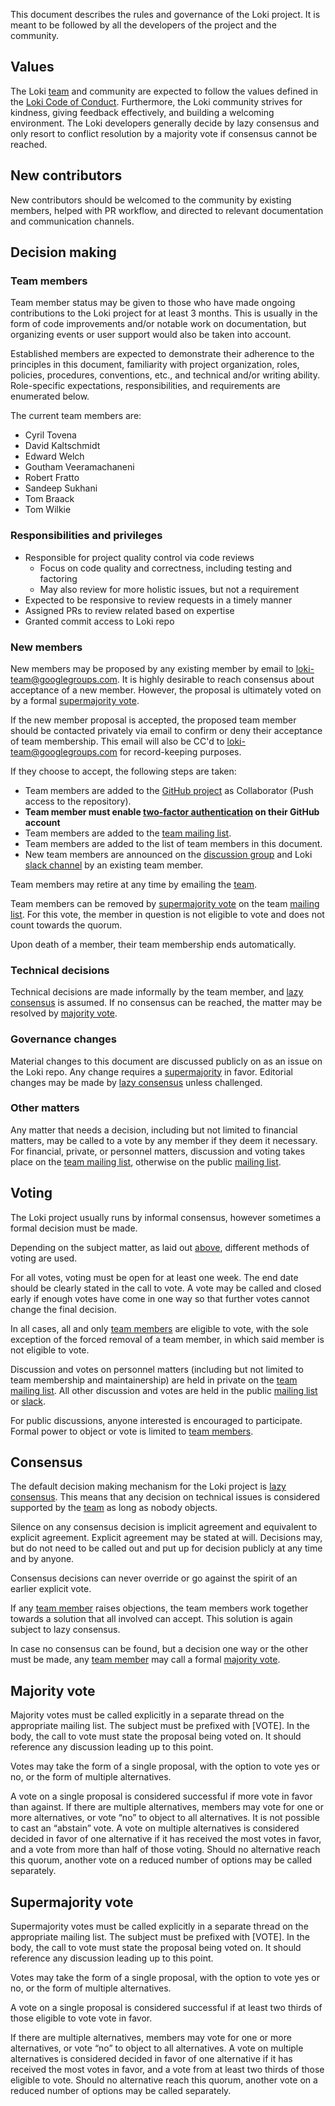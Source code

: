 This document describes the rules and governance of the Loki project. It is meant to be followed by all the developers of the project and the community.

## Values

The Loki [team](#team-members) and community are expected to follow the values defined in the [Loki Code of Conduct](https://github.com/grafana/loki/blob/master/CODE_OF_CONDUCT.md). Furthermore, the Loki community strives for kindness, giving feedback effectively, and building a welcoming environment. The Loki developers generally decide by lazy consensus and only resort to conflict resolution by a majority vote if consensus cannot be reached.

## New contributors

New contributors should be welcomed to the community by existing members, helped with PR workflow, and directed to relevant documentation and communication channels.

## Decision making

### Team members

Team member status may be given to those who have made ongoing contributions to the Loki project for at least 3 months. This is usually in the form of code improvements and/or notable work on documentation, but organizing events or user support would also be taken into account.

Established members are expected to demonstrate their adherence to the principles in this document, familiarity with project organization, roles, policies, procedures, conventions, etc., and technical and/or writing ability. Role-specific expectations, responsibilities, and requirements are enumerated below.

The current team members are:

- Cyril Tovena
- David Kaltschmidt
- Edward Welch
- Goutham Veeramachaneni
- Robert Fratto
- Sandeep Sukhani
- Tom Braack
- Tom Wilkie

### Responsibilities and privileges

- Responsible for project quality control via code reviews
  - Focus on code quality and correctness, including testing and factoring
  - May also review for more holistic issues, but not a requirement
- Expected to be responsive to review requests in a timely manner
- Assigned PRs to review related based on expertise
- Granted commit access to Loki repo

### New members

New members may be proposed by any existing member by email to loki-team@googlegroups.com. It is highly desirable to reach consensus about acceptance of a new member. However, the proposal is ultimately voted on by a formal [supermajority vote](#supermajority-vote).

If the new member proposal is accepted, the proposed team member should be contacted privately via email to confirm or deny their acceptance of team membership. This email will also be CC'd to loki-team@googlegroups.com for record-keeping purposes.

If they choose to accept, the following steps are taken:

- Team members are added to the [GitHub project](https://github.com/grafana/loki) as Collaborator (Push access to the repository).
- **Team member must enable [two-factor authentication](https://help.github.com/articles/about-two-factor-authentication) on their GitHub account**
- Team members are added to the [team mailing list](mailto:loki-team@googlegroups.com).
- Team members are added to the list of team members in this document.
- New team members are announced on the [discussion group](https://groups.google.com/forum/#!forum/lokiproject) and Loki [slack channel](https://grafana.slack.com/messages/CEPJRLQNL) by an existing team member.

Team members may retire at any time by emailing the [team](mailto:loki-team@googlegroups.com).

Team members can be removed by [supermajority vote](#supermajority-vote) on the team [mailing list](mailto:loki-team@googlegroups.com). For this vote, the member in question is not eligible to vote and does not count towards the quorum.

Upon death of a member, their team membership ends automatically.

### Technical decisions

Technical decisions are made informally by the team member, and [lazy consensus](#consensus) is assumed. If no consensus can be reached, the matter may be resolved by [majority vote](#majority-vote).

### Governance changes

Material changes to this document are discussed publicly on as an issue on the Loki repo. Any change requires a [supermajority](#supermajority-vote) in favor. Editorial changes may be made by [lazy consensus](#consensus) unless challenged.

### Other matters

Any matter that needs a decision, including but not limited to financial matters, may be called to a vote by any member if they deem it necessary. For financial, private, or personnel matters, discussion and voting takes place on the [team mailing list](mailto:loki-team@googlegroups.com), otherwise on the public [mailing list](https://groups.google.com/forum/#!forum/lokiproject).

## Voting

The Loki project usually runs by informal consensus, however sometimes a formal decision must be made.

Depending on the subject matter, as laid out [above](#decision-making), different methods of voting are used.

For all votes, voting must be open for at least one week. The end date should be clearly stated in the call to vote. A vote may be called and closed early if enough votes have come in one way so that further votes cannot change the final decision.

In all cases, all and only [team members](#team-members) are eligible to vote, with the sole exception of the forced removal of a team member, in which said member is not eligible to vote.

Discussion and votes on personnel matters (including but not limited to team membership and maintainership) are held in private on the [team mailing list](mailto:loki-team@googlegroups.com). All other discussion and votes are held in the public [mailing list](https://groups.google.com/forum/#!forum/lokiproject) or [slack](https://grafana.slack.com/messages/CEPJRLQNL).

For public discussions, anyone interested is encouraged to participate. Formal power to object or vote is limited to [team members](#team-members).

## Consensus

The default decision making mechanism for the Loki project is [lazy consensus](https://couchdb.apache.org/bylaws.html#lazy). This means that any decision on technical issues is considered supported by the [team](#team-members) as long as nobody objects.

Silence on any consensus decision is implicit agreement and equivalent to explicit agreement. Explicit agreement may be stated at will. Decisions may, but do not need to be called out and put up for decision publicly at any time and by anyone.

Consensus decisions can never override or go against the spirit of an earlier explicit vote.

If any [team member](#team-members) raises objections, the team members work together towards a solution that all involved can accept. This solution is again subject to lazy consensus.

In case no consensus can be found, but a decision one way or the other must be made, any [team member](#team-members) may call a formal [majority vote](#majority-vote).

## Majority vote

Majority votes must be called explicitly in a separate thread on the appropriate mailing list. The subject must be prefixed with [VOTE]. In the body, the call to vote must state the proposal being voted on. It should reference any discussion leading up to this point.

Votes may take the form of a single proposal, with the option to vote yes or no, or the form of multiple alternatives.

A vote on a single proposal is considered successful if more vote in favor than against.
If there are multiple alternatives, members may vote for one or more alternatives, or vote “no” to object to all alternatives. It is not possible to cast an “abstain” vote. A vote on multiple alternatives is considered decided in favor of one alternative if it has received the most votes in favor, and a vote from more than half of those voting. Should no alternative reach this quorum, another vote on a reduced number of options may be called separately.

## Supermajority vote

Supermajority votes must be called explicitly in a separate thread on the appropriate mailing list. The subject must be prefixed with [VOTE]. In the body, the call to vote must state the proposal being voted on. It should reference any discussion leading up to this point.

Votes may take the form of a single proposal, with the option to vote yes or no, or the form of multiple alternatives.

A vote on a single proposal is considered successful if at least two thirds of those eligible to vote vote in favor.

If there are multiple alternatives, members may vote for one or more alternatives, or vote “no” to object to all alternatives. A vote on multiple alternatives is considered decided in favor of one alternative if it has received the most votes in favor, and a vote from at least two thirds of those eligible to vote. Should no alternative reach this quorum, another vote on a reduced number of options may be called separately.
